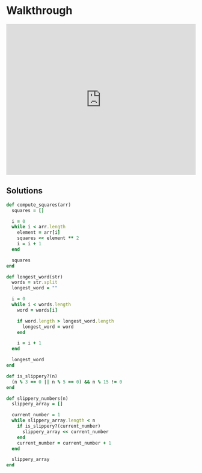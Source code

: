 # Walkthrough

<iframe src="https://player.vimeo.com/video/194121157?rel=0&autoplay=1" width="100%" height="400px" frameborder="0" webkitallowfullscreen="" mozallowfullscreen="" allowfullscreen="" style="line-height: 1.6em;" rel="line-height: 1.6em;"></iframe>


## Solutions

```ruby
def compute_squares(arr)
  squares = []

  i = 0
  while i < arr.length
    element = arr[i]
    squares << element ** 2
    i = i + 1
  end

  squares
end

def longest_word(str)
  words = str.split
  longest_word = ""

  i = 0
  while i < words.length
    word = words[i]

    if word.length > longest_word.length
      longest_word = word
    end

    i = i + 1
  end

  longest_word
end

def is_slippery?(n)
  (n % 3 == 0 || n % 5 == 0) && n % 15 != 0
end

def slippery_numbers(n)
  slippery_array = []

  current_number = 1
  while slippery_array.length < n
    if is_slippery?(current_number)
      slippery_array << current_number
    end
    current_number = current_number + 1
  end

  slippery_array
end
```
